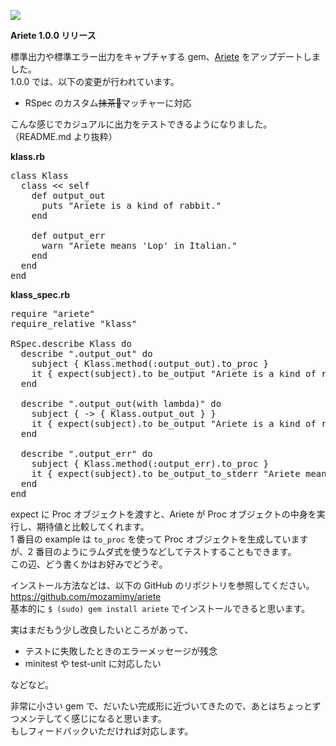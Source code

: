 ![](https://31.media.tumblr.com/fb0e32c88368787525053bc84fe59941/tumblr_inline_nf6bxo5onj1qhwl24.png)

**Ariete 1.0.0 リリース**

標準出力や標準エラー出力をキャプチャする gem、[Ariete](https://github.com/mozamimy/ariete) をアップデートしました。  
1.0.0 では、以下の変更が行われています。

- RSpec のカスタム<strike>抹茶🍵</strike>マッチャーに対応

こんな感じでカジュアルに出力をテストできるようになりました。  
（README.md より抜粋）

**klass.rb**

<pre class="brush: ruby">
class Klass
  class &lt;&lt; self
    def output_out
      puts "Ariete is a kind of rabbit."
    end

    def output_err
      warn "Ariete means 'Lop' in Italian."
    end
  end
end
</pre>

**klass_spec.rb**

<pre class="brush: ruby">
require "ariete"
require_relative "klass"

RSpec.describe Klass do
  describe ".output_out" do
    subject { Klass.method(:output_out).to_proc }
    it { expect(subject).to be_output "Ariete is a kind of rabbit.\n" }
  end
  
  describe ".output_out(with lambda)" do
    subject { -> { Klass.output_out } }
    it { expect(subject).to be_output "Ariete is a kind of rabbit.\n" }
  end

  describe ".output_err" do
    subject { Klass.method(:output_err).to_proc }
    it { expect(subject).to be_output_to_stderr "Ariete means 'Lop' in Italian.\n" }
  end
end
</pre>

expect に Proc オブジェクトを渡すと、Ariete が Proc オブジェクトの中身を実行し、期待値と比較してくれます。  
1 番目の example は `to_proc` を使って Proc オブジェクトを生成していますが、2 番目のようにラムダ式を使うなどしてテストすることもできます。  
この辺、どう書くかはお好みでどうぞ。

インストール方法などは、以下の GitHub のリポジトリを参照してください。  
https://github.com/mozamimy/ariete  
基本的に `$ (sudo) gem install ariete` でインストールできると思います。

実はまだもう少し改良したいところがあって、

- テストに失敗したときのエラーメッセージが残念
- minitest や test-unit に対応したい

などなど。

非常に小さい gem で、だいたい完成形に近づいてきたので、あとはちょっとずつメンテしてく感じになると思います。  
もしフィードバックいただければ対応します。